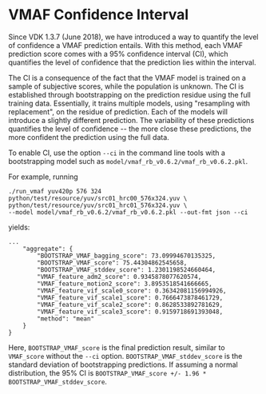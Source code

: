 VMAF Confidence Interval
===================

Since VDK 1.3.7 (June 2018), we have introduced a way to quantify the level of confidence a VMAF prediction entails. With this method, each VMAF prediction score comes with a 95% confidence interval (CI), which quantifies the level of confidence that the prediction lies within the interval. 

The CI is a consequence of the fact that the VMAF model is trained on a sample of subjective scores, while the population is unknown. The CI is established through bootstrapping on the prediction residue using the full training data. Essentially, it trains multiple models, using "resampling with replacement", on the residue of prediction. Each of the models will introduce a slightly different prediction. The variability of these predictions quantifies the level of confidence -- the more close these predictions, the more confident the prediction using the full data.

To enable CI, use the option `--ci` in the command line tools with a bootstrapping model such as `model/vmaf_rb_v0.6.2/vmaf_rb_v0.6.2.pkl`.

For example, running

```
./run_vmaf yuv420p 576 324 python/test/resource/yuv/src01_hrc00_576x324.yuv \
python/test/resource/yuv/src01_hrc01_576x324.yuv \
--model model/vmaf_rb_v0.6.2/vmaf_rb_v0.6.2.pkl --out-fmt json --ci
```

yields:

```
...
    "aggregate": {
        "BOOTSTRAP_VMAF_bagging_score": 73.09994670135325, 
        "BOOTSTRAP_VMAF_score": 75.44304862545658, 
        "BOOTSTRAP_VMAF_stddev_score": 1.2301198524660464, 
        "VMAF_feature_adm2_score": 0.9345878077620574, 
        "VMAF_feature_motion2_score": 3.8953518541666665, 
        "VMAF_feature_vif_scale0_score": 0.36342081156994926, 
        "VMAF_feature_vif_scale1_score": 0.7666473878461729, 
        "VMAF_feature_vif_scale2_score": 0.8628533892781629, 
        "VMAF_feature_vif_scale3_score": 0.9159718691393048, 
        "method": "mean"
    }
}
```

Here, `BOOTSTRAP_VMAF_score` is the final prediction result, similar to `VMAF_score` without the `--ci` option. `BOOTSTRAP_VMAF_stddev_score` is the standard deviation of bootstrapping predictions. If assuming a normal distribution, the 95% CI is `BOOTSTRAP_VMAF_score +/- 1.96 * BOOTSTRAP_VMAF_stddev_score`.
